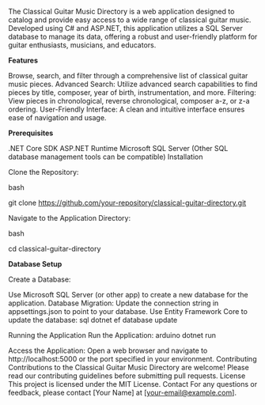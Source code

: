 The Classical Guitar Music Directory is a web application designed to catalog and provide easy access to a wide range of classical guitar music. Developed using C# and ASP.NET, this application utilizes a SQL Server database to manage its data, offering a robust and user-friendly platform for guitar enthusiasts, musicians, and educators.

**Features**

Browse, search, and filter through a comprehensive list of classical guitar music pieces.
Advanced Search: Utilize advanced search capabilities to find pieces by title, composer, year of birth, instrumentation, and more.
Filtering: View pieces in chronological, reverse chronological, composer a-z, or z-a ordering.
User-Friendly Interface: A clean and intuitive interface ensures ease of navigation and usage.

**Prerequisites**

.NET Core SDK
ASP.NET Runtime
Microsoft SQL Server (Other SQL database management tools can be compatible)
Installation

Clone the Repository:

bash

git clone https://github.com/your-repository/classical-guitar-directory.git

Navigate to the Application Directory:

bash

cd classical-guitar-directory

**Database Setup**

Create a Database:

Use Microsoft SQL Server (or other app) to create a new database for the application.
Database Migration:
Update the connection string in appsettings.json to point to your database.
Use Entity Framework Core to update the database:
sql
dotnet ef database update

Running the Application
Run the Application:
arduino
dotnet run

Access the Application:
Open a web browser and navigate to http://localhost:5000 or the port specified in your environment.
Contributing
Contributions to the Classical Guitar Music Directory are welcome! Please read our contributing guidelines before submitting pull requests.
License
This project is licensed under the MIT License.
Contact
For any questions or feedback, please contact [Your Name] at [your-email@example.com].

